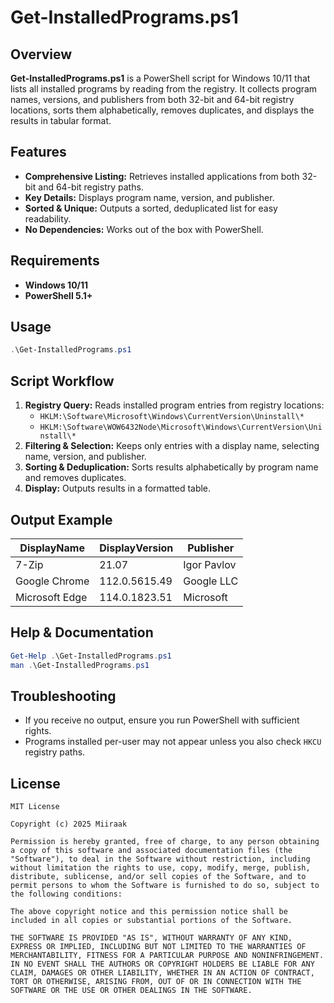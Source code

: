 # Get-InstalledPrograms.ps1

## Overview
**Get-InstalledPrograms.ps1** is a PowerShell script for Windows 10/11 that lists all installed programs by reading from the registry. It collects program names, versions, and publishers from both 32-bit and 64-bit registry locations, sorts them alphabetically, removes duplicates, and displays the results in tabular format.

## Features
- **Comprehensive Listing:** Retrieves installed applications from both 32-bit and 64-bit registry paths.
- **Key Details:** Displays program name, version, and publisher.
- **Sorted & Unique:** Outputs a sorted, deduplicated list for easy readability.
- **No Dependencies:** Works out of the box with PowerShell.

## Requirements
- **Windows 10/11**
- **PowerShell 5.1+**

## Usage
```powershell
.\Get-InstalledPrograms.ps1
```

## Script Workflow
1. **Registry Query:** Reads installed program entries from registry locations:
    - `HKLM:\Software\Microsoft\Windows\CurrentVersion\Uninstall\*`
    - `HKLM:\Software\WOW6432Node\Microsoft\Windows\CurrentVersion\Uninstall\*`
2. **Filtering & Selection:** Keeps only entries with a display name, selecting name, version, and publisher.
3. **Sorting & Deduplication:** Sorts results alphabetically by program name and removes duplicates.
4. **Display:** Outputs results in a formatted table.

## Output Example
| DisplayName            | DisplayVersion | Publisher      |
|------------------------|----------------|---------------|
| 7-Zip                  | 21.07          | Igor Pavlov   |
| Google Chrome          | 112.0.5615.49  | Google LLC    |
| Microsoft Edge         | 114.0.1823.51  | Microsoft     |

## Help & Documentation
```powershell
Get-Help .\Get-InstalledPrograms.ps1
man .\Get-InstalledPrograms.ps1
```

## Troubleshooting
- If you receive no output, ensure you run PowerShell with sufficient rights.
- Programs installed per-user may not appear unless you also check `HKCU` registry paths.

## License
```
MIT License

Copyright (c) 2025 Miiraak

Permission is hereby granted, free of charge, to any person obtaining a copy of this software and associated documentation files (the "Software"), to deal in the Software without restriction, including without limitation the rights to use, copy, modify, merge, publish, distribute, sublicense, and/or sell copies of the Software, and to permit persons to whom the Software is furnished to do so, subject to the following conditions:

The above copyright notice and this permission notice shall be included in all copies or substantial portions of the Software.

THE SOFTWARE IS PROVIDED "AS IS", WITHOUT WARRANTY OF ANY KIND, EXPRESS OR IMPLIED, INCLUDING BUT NOT LIMITED TO THE WARRANTIES OF MERCHANTABILITY, FITNESS FOR A PARTICULAR PURPOSE AND NONINFRINGEMENT. IN NO EVENT SHALL THE AUTHORS OR COPYRIGHT HOLDERS BE LIABLE FOR ANY CLAIM, DAMAGES OR OTHER LIABILITY, WHETHER IN AN ACTION OF CONTRACT, TORT OR OTHERWISE, ARISING FROM, OUT OF OR IN CONNECTION WITH THE SOFTWARE OR THE USE OR OTHER DEALINGS IN THE SOFTWARE.
```